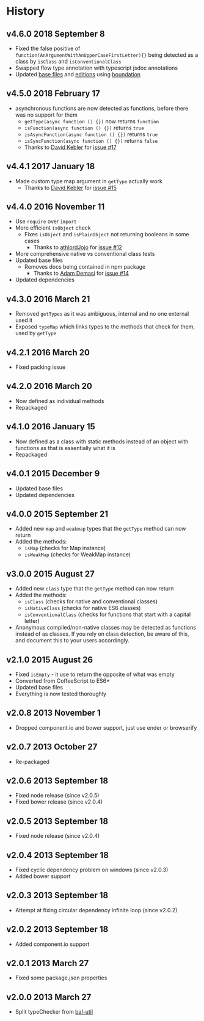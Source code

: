# History

## v4.6.0 2018 September 8
- Fixed the false positive of `function(AnArgumentWithAnUpperCaseFirstLetter){}` being detected as a class by `isClass` and `isConventionalClass`
- Swapped flow type annotation with typescript jsdoc annotations
- Updated [base files](https://github.com/bevry/base) and [editions](https://github.com/bevry/editions) using [boundation](https://github.com/bevry/boundation)

## v4.5.0 2018 February 17
- asynchronous functions are now detected as functions, before there was no support for them
    - `getType(async function () {})` now returns `function`
    - `isFunction(async function () {})` returns `true`
    - `isAsyncFunction(async function () {})` returns `true`
    - `isSyncFunction(async function () {})` returns `false`
    - Thanks to [David Kebler](https://github.com/dkebler) for [issue #17](https://github.com/bevry/typechecker/issues/17)

## v4.4.1 2017 January 18
- Made custom type map argument in `getType` actually work
    - Thanks to [David Kebler](https://github.com/dkebler) for [issue #15](https://github.com/bevry/typechecker/issues/15)

## v4.4.0 2016 November 11
- Use `require` over `import`
- More efficient `isObject` check
    - Fixes `isObject` and `isPlainObject` not returning booleans in some cases
        - Thanks to [athlordJojo](https://github.com/athlordJojo) for [issue #12](https://github.com/bevry/typechecker/issues/12)
- More comprehensive native vs conventional class tests
- Updated base files
    - Removes docs being contained in npm package
        - Thanks to [Adam Demasi](https://github.com/kirb) for [issue #14](https://github.com/bevry/typechecker/issues/14)
- Updated dependencies

## v4.3.0 2016 March 21
- Removed `getTypes` as it was ambiguous, internal and no one external used it
- Exposed `typeMap` which links types to the methods that check for them, used by `getType`

## v4.2.1 2016 March 20
- Fixed packing issue

## v4.2.0 2016 March 20
- Now defined as individual methods
- Repackaged

## v4.1.0 2016 January 15
- Now defined as a class with static methods instead of an object with functions as that is essentially what it is
- Repackaged

## v4.0.1 2015 December 9
- Updated base files
- Updated dependencies

## v4.0.0 2015 September 21
- Added new `map` and `weakmap` types that the `getType` method can now return
- Added the methods:
    - `isMap` (checks for Map instance)
    - `isWeakMap` (checks for WeakMap instance)

## v3.0.0 2015 August 27
- Added new `class` type that the `getType` method can now return
- Added the methods:
    - `isClass` (checks for native and conventional classes)
    - `isNativeClass` (checks for native ES6 classes)
    - `isConventionalClass` (checks for functions that start with a capital letter)
- Anonymous compiled/non-native classes may be detected as functions instead of as classes. If you rely on class detection, be aware of this, and document this to your users accordingly.

## v2.1.0 2015 August 26
- Fixed `isEmpty` - it use to return the opposite of what was empty
- Converted from CoffeeScript to ES6+
- Updated base files
- Everything is now tested thoroughly

## v2.0.8 2013 November 1
- Dropped component.io and bower support, just use ender or browserify

## v2.0.7 2013 October 27
- Re-packaged

## v2.0.6 2013 September 18
- Fixed node release (since v2.0.5)
- Fixed bower release (since v2.0.4)

## v2.0.5 2013 September 18
- Fixed node release (since v2.0.4)

## v2.0.4 2013 September 18
- Fixed cyclic dependency problem on windows (since v2.0.3)
- Added bower support

## v2.0.3 2013 September 18
- Attempt at fixing circular dependency infinite loop (since v2.0.2)

## v2.0.2 2013 September 18
- Added component.io support

## v2.0.1 2013 March 27
- Fixed some package.json properties

## v2.0.0 2013 March 27
- Split typeChecker from [bal-util](https://github.com/balupton/bal-util)
